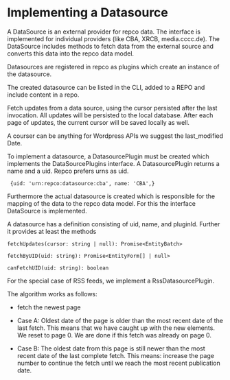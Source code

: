 # Implementing a Datasource

A DataSource is an external provider for repco data. The interface is implemented for individual providers (like CBA, XRCB, media.cccc.de). The DataSource includes methods to fetch data from the external source and converts this data into the repco data model.

Datasources are registered in repco as plugins which create an instance of the datasource.

The created datasource can be listed in the CLI, added to a REPO and include content in a repo.

Fetch updates from a data source, using the cursor persisted after the last invocation. All updates will be persisted to the local database. After each page of updates, the current cursor will be saved locally as well.

A courser can be anything for Wordpress APIs we suggest the last_modified Date.

To implement a datasource, a DatasourcePlugin must be created which implements the DataSourcePlugins interface. A DatasourcePlugin returns a name and a uid. Repco prefers urns as uid.

` {uid: 'urn:repco:datasource:cba', name: 'CBA',}`

Furthermore the actual datasource is created which is responsible for the mapping of the data to the repco data model. For this the interface DataSource is implemented.

A datasource has a definition consisting of uid, name, and pluginId. Further it provides at least the methods 

`fetchUpdates(cursor: string | null): Promise<EntityBatch>   `

`fetchByUID(uid: string): Promise<EntityForm[] | null>   `

`canFetchUID(uid: string): boolean`

For the special case of RSS feeds, we implement a RssDatasourcePlugin.

The algorithm works as follows:

* fetch the newest page

* Case A: Oldest date of the page is older than the most recent date of the last fetch.  This means that we have caught up with the new elements. We reset to page 0. We are done if this fetch was already on page 0.

* Case B: The oldest date from this page is still newer than the most recent date of the last complete fetch. This means: increase the page number to continue the fetch until we reach the most recent publication date.
